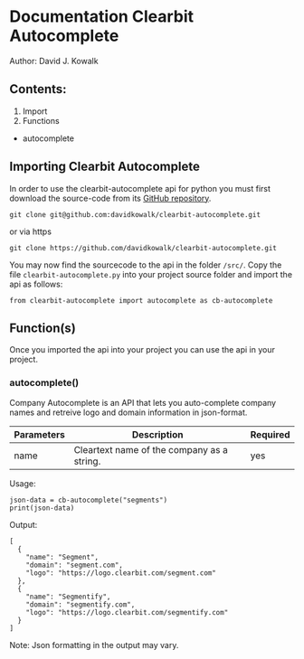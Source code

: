 # Documentation Clearbit Autocomplete
Author: David J. Kowalk

## Contents:
1. Import
2. Functions
  - autocomplete

## Importing Clearbit Autocomplete
In order to use the clearbit-autocomplete api for python you must first download the source-code from its [GitHub repository](http://www.github.com/davidkowalk/clearbit-autocomplete).

```
git clone git@github.com:davidkowalk/clearbit-autocomplete.git
```
or via https
```
git clone https://github.com/davidkowalk/clearbit-autocomplete.git
```

You may now find the sourcecode to the api in the folder ``/src/``. Copy the file ``clearbit-autocomplete.py`` into your project source folder and import the api as follows:

```
from clearbit-autocomplete import autocomplete as cb-autocomplete
```
## Function(s)

Once you imported the api into your project you can use the api in your project.
### autocomplete()
Company Autocomplete is an API that lets you auto-complete company names and retreive logo and domain information in json-format.

| Parameters | Description | Required |
|------------|-------------|----------|
| name       | Cleartext name of the company as a string. | yes |

Usage:

```
json-data = cb-autocomplete("segments")
print(json-data)
```

Output:
```
[
  {
    "name": "Segment",
    "domain": "segment.com",
    "logo": "https://logo.clearbit.com/segment.com"
  },
  {
    "name": "Segmentify",
    "domain": "segmentify.com",
    "logo": "https://logo.clearbit.com/segmentify.com"
  }
]
```

Note: Json formatting in the output may vary.
